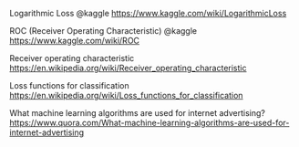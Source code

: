 Logarithmic Loss @kaggle
https://www.kaggle.com/wiki/LogarithmicLoss

ROC (Receiver Operating Characteristic) @kaggle
https://www.kaggle.com/wiki/ROC

Receiver operating characteristic
https://en.wikipedia.org/wiki/Receiver_operating_characteristic

Loss functions for classification
https://en.wikipedia.org/wiki/Loss_functions_for_classification

What machine learning algorithms are used for internet advertising?
https://www.quora.com/What-machine-learning-algorithms-are-used-for-internet-advertising



